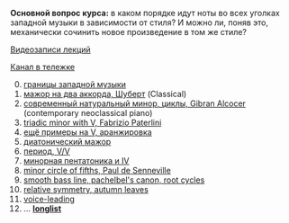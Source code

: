 **Основной вопрос курса:** в каком порядке идут ноты во всех уголках западной музыки в зависимости от стиля? И можно ли, поняв это, механически сочинить новое произведение в том же стиле?

[Видеозаписи лекций](https://www.youtube.com/playlist?list=PLzQrZe3EemP5pVPYMwBJGtiejiN3qtCce)

[Канал в тележке](https://t.me/keetezh)

0. [границы западной музыки](00_intro.md)
1. [мажор на два аккорда, Шуберт](01_two_chords_in_major.md) (Classical)
2. [современный натуральный минор, циклы, Gibran Alcocer](02_21_century_natural_minor_loops.md) (contemporary neoclassical piano)
3. [triadic minor with V, Fabrizio Paterlini](03_triadic_minor_V.md)
4. [ещё примеры на V, аранжировка](04_V_and_arrangement.md) 
5. [диатонический мажор](05_diatonic_major.md)
6. [период, V/V](06_period_V_of_V.md)
7. [минорная пентатоника и IV](07_minor_pentatonic_and_IV.md)
8. [minor circle of fifths, Paul de Senneville](08_minor_circle_of_fifths.md)
9. [smooth bass line, pachelbel's canon, root cycles](09_major_progressions.md)
10. [relative symmetry, autumn leaves](10_relative_symmetry.md)
11. [voice-leading](11_voice_leading.md)
12. ... [**longlist**](longlist.md)
